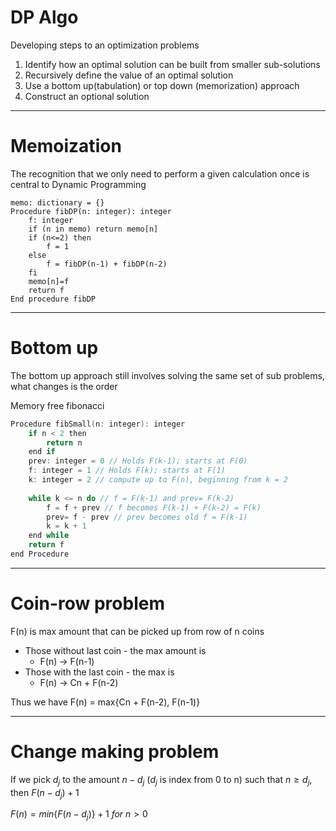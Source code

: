 # DP Algo
Developing steps to an optimization problems

1. Identify how an optimal solution can be built from smaller sub-solutions
2. Recursively define the value of an optimal solution
3. Use a bottom up(tabulation) or top down (memorization) approach
4. Construct an optional solution

---
# Memoization
The recognition that we only need to perform a given calculation once is central to Dynamic Programming

```
memo: dictionary = {}
Procedure fibDP(n: integer): integer
	f: integer
	if (n in memo) return memo[n]
	if (n<=2) then
		f = 1
	else
		f = fibDP(n-1) + fibDP(n-2)
	fi
	memo[n]=f
	return f
End procedure fibDP
```


---
# Bottom up
The bottom up approach still involves solving the same set of sub problems, what changes is the order

Memory free fibonacci

```c++
Procedure fibSmall(n: integer): integer
	if n < 2 then
		return n
	end if
	prev: integer = 0 // Holds F(k-1); starts at F(0)
	f: integer = 1 // Holds F(k); starts at F(1)
	k: integer = 2 // compute up to F(n), beginning from k = 2
	
	while k <= n do // f = F(k-1) and prev= F(k-2)
		f = f + prev // f becomes F(k-1) + F(k-2) = F(k)
		prev= f - prev // prev becomes old f = F(k-1)
		k = k + 1
	end while
	return f
end Procedure
```


---
# Coin-row problem
F(n) is max amount that can be picked up from row of n coins
- Those without last coin - the max amount is 
	- F(n) -> F(n-1)
- Those with the last coin - the max is
	- F(n) -> Cn + F(n-2)

Thus we have
F(n) = max{Cn + F(n-2), F(n-1)}


---
# Change making problem
If we pick $d_{j}$ to the amount $n-d_{j}$ ($d_{j}$ is index from 0 to n) such that $n\geq d_{j}$, then $F(n-d_{j})+1$

$F(n)=min\{ F(n-d_{j}) \}+1 \ for \ n>0$



 